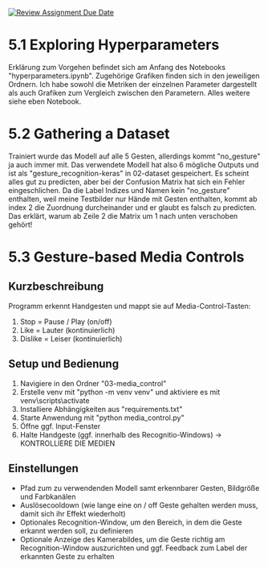 [![Review Assignment Due Date](https://classroom.github.com/assets/deadline-readme-button-22041afd0340ce965d47ae6ef1cefeee28c7c493a6346c4f15d667ab976d596c.svg)](https://classroom.github.com/a/BOO70ufO)

# 5.1 Exploring Hyperparameters
Erklärung zum Vorgehen befindet sich am Anfang des Notebooks "hyperparameters.ipynb". Zugehörige Grafiken finden sich in den jeweiligen Ordnern. Ich habe sowohl die Metriken der einzelnen Parameter dargestellt als auch Grafiken zum Vergleich zwischen den Parametern. Alles weitere siehe eben Notebook.

# 5.2 Gathering a Dataset
Trainiert wurde das Modell auf alle 5 Gesten, allerdings kommt "no_gesture" ja auch immer mit. Das verwendete Modell hat also 6 mögliche Outputs und ist als "gesture_recognition-keras" in 02-dataset gespeichert. Es scheint alles gut zu predicten, aber bei der Confusion Matrix hat sich ein Fehler eingeschlichen. Da die Label Indizes und Namen kein "no_gesture" enthalten, weil meine Testbilder nur Hände mit Gesten enthalten, kommt ab index 2 die Zuordnung durcheinander und er glaubt es falsch zu predicten. Das erklärt, warum ab Zeile 2 die Matrix um 1 nach unten verschoben gehört!

# 5.3 Gesture-based Media Controls
## Kurzbeschreibung
Programm erkennt Handgesten und mappt sie auf Media-Control-Tasten:
1. Stop = Pause / Play (on/off)
2. Like = Lauter (kontinuierlich)
3. Dislike = Leiser (kontinuierlich)

## Setup und Bedienung
1. Navigiere in den Ordner "03-media_control"
2. Erstelle venv mit "python -m venv venv" und aktiviere es mit venv\scripts\activate
3. Installiere Abhängigkeiten aus "requirements.txt"
4. Starte Anwendung mit "python media_control.py"
5. Öffne ggf. Input-Fenster
6. Halte Handgeste (ggf. innerhalb des Recognitio-Windows) -> KONTROLLIERE DIE MEDIEN

## Einstellungen
- Pfad zum zu verwendenden Modell samt erkennbarer Gesten, Bildgröße und Farbkanälen
- Auslösecooldown (wie lange eine on / off Geste gehalten werden muss, damit sich ihr Effekt wiederholt)
- Optionales Recognition-Window, um den Bereich, in dem die Geste erkannt werden soll, zu definieren
- Optionale Anzeige des Kamerabildes, um die Geste richtig am Recognition-Window auszurichten und ggf. Feedback zum Label der erkannten Geste zu erhalten

